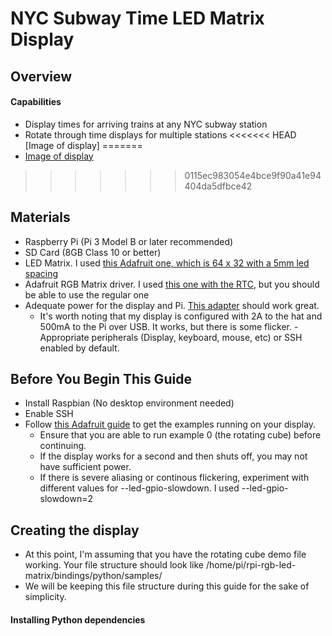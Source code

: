 # NYC Subway Time LED Matrix Display
## Overview
#### Capabilities
- Display times for arriving trains at any NYC subway station
- Rotate through time displays for multiple stations
<<<<<<< HEAD
[Image of display]
=======
- [Image of display](https://github.com/techytobias/NYC-Subway-Display/blob/main/Display.JPG)
>>>>>>> 0115ec983054e4bce9f90a41e94404da5dfbce42
## Materials
- Raspberry Pi (Pi 3 Model B or later recommended)
- SD Card (8GB Class 10 or better)
- LED Matrix. I used [this Adafruit one, which is 64 x 32 with a 5mm led spacing](https://www.adafruit.com/product/2277)
- Adafruit RGB Matrix driver. I used [this one with the RTC](https://www.adafruit.com/product/2345), but you should be able to use the regular one
- Adequate power for the display and Pi. [This adapter](https://www.adafruit.com/product/1466) should work great.
    - It's worth noting that my display is configured with 2A to the hat and 500mA to the Pi over USB. It works, but there is some flicker.
-Appropriate peripherals (Display, keyboard, mouse, etc) or SSH enabled by default.

## Before You Begin This Guide
- Install Raspbian (No desktop environment needed)
- Enable SSH
- Follow [this Adafruit guide](https://learn.adafruit.com/adafruit-rgb-matrix-plus-real-time-clock-hat-for-raspberry-pi/driving-matrices) to get the examples running on your display.
    - Ensure that you are able to run example 0 (the rotating cube) before continuing.
    - If the display works for a second and then shuts off, you may not have sufficient power.
    - If there is severe aliasing or continous flickering, experiment with different values for --led-gpio-slowdown. I used --led-gpio-slowdown=2

## Creating the display
- At this point, I'm assuming that you have the rotating cube demo file working. Your file structure should look like /home/pi/rpi-rgb-led-matrix/bindings/python/samples/
- We will be keeping this file structure during this guide for the sake of simplicity.
#### Installing Python dependencies




